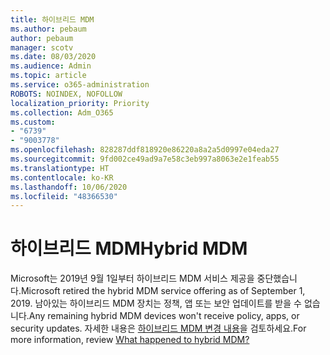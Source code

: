 ```yaml
---
title: 하이브리드 MDM
ms.author: pebaum
author: pebaum
manager: scotv
ms.date: 08/03/2020
ms.audience: Admin
ms.topic: article
ms.service: o365-administration
ROBOTS: NOINDEX, NOFOLLOW
localization_priority: Priority
ms.collection: Adm_O365
ms.custom:
- "6739"
- "9003778"
ms.openlocfilehash: 828287ddf818920e86220a8a2a5d0997e04eda27
ms.sourcegitcommit: 9fd002ce49ad9a7e58c3eb997a8063e2e1feab55
ms.translationtype: HT
ms.contentlocale: ko-KR
ms.lasthandoff: 10/06/2020
ms.locfileid: "48366530"
---
```

# <a name="hybrid-mdm"></a><span data-ttu-id="d8e32-102">하이브리드 MDM</span><span class="sxs-lookup"><span data-stu-id="d8e32-102">Hybrid MDM</span></span>

<span data-ttu-id="d8e32-103">Microsoft는 2019년 9월 1일부터 하이브리드 MDM 서비스 제공을 중단했습니다.</span><span class="sxs-lookup"><span data-stu-id="d8e32-103">Microsoft retired the hybrid MDM service offering as of September 1, 2019.</span></span> <span data-ttu-id="d8e32-104">남아있는 하이브리드 MDM 장치는 정책, 앱 또는 보안 업데이트를 받을 수 없습니다.</span><span class="sxs-lookup"><span data-stu-id="d8e32-104">Any remaining hybrid MDM devices won't receive policy, apps, or security updates.</span></span> <span data-ttu-id="d8e32-105">자세한 내용은 [하이브리드 MDM 변경 내용](https://docs.microsoft.com/configmgr/mdm/understand/what-happened-to-hybrid)을 검토하세요.</span><span class="sxs-lookup"><span data-stu-id="d8e32-105">For more information, review [What happened to hybrid MDM?](https://docs.microsoft.com/configmgr/mdm/understand/what-happened-to-hybrid)</span></span>